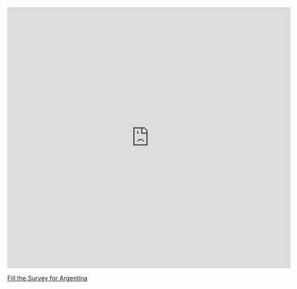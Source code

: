 

<iframe src="https://covid19.algolysis.com/grafana/d-solo/G_Aw4CrZk/coronasurveys?orgId=1&var-code=AR&var-country=Argentina&from=1583350357211&to=1585942357211&panelId=10" width="650" height="600" frameborder="0"></iframe>

[Fill the Survey for Argentina](https://tinyurl.com/coronasurveysargentina)

